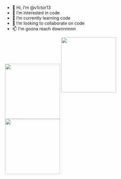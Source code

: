 - 👋 Hi, I’m @v1ctor13
- 👀 I’m interested in code
- 🌱 I’m currently learning code
- 💞️ I’m looking to collaborate on code
- 📫 I'm goona reach downnnnnn

<div>
  <img height="180em" align="center" src="https://c.tenor.com/N5eQ2S5LUUEAAAAC/do-the-evolution-pearl-jam.gif"/>
  <img height="180em" src="https://github-readme-stats.vercel.app/api?username=v1ctor13&show_icons=true&theme=synthwave&include_all_commits=true&count_private=true"/>
  <img height="180em" src="https://github-readme-stats.vercel.app/api/top-langs/?username=v1ctor13&layout=compact&langs_count=16&theme=dark"/>
  
</div>
